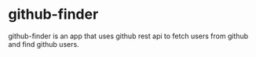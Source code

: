 # github-finder
github-finder is an app that uses github rest api to fetch users from github and find github users.
